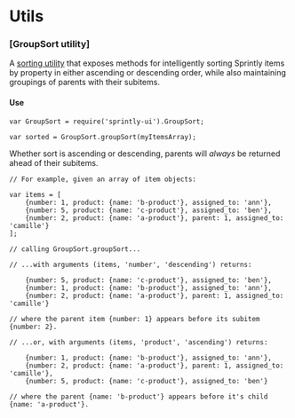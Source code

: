 # Utils

### [GroupSort utility]

A [sorting utility](../src/utils/group_and_sort.js) that exposes methods for intelligently sorting Sprintly items by property in either ascending or descending order, while also maintaining groupings of parents with their subitems.

#### Use
```
var GroupSort = require('sprintly-ui').GroupSort;

var sorted = GroupSort.groupSort(myItemsArray);
```

Whether sort is ascending or descending, parents will _always_ be returned ahead of their subitems.

```
// For example, given an array of item objects:

var items = [
    {number: 1, product: {name: 'b-product'}, assigned_to: 'ann'},
    {number: 5, product: {name: 'c-product'}, assigned_to: 'ben'},
    {number: 2, product: {name: 'a-product'}, parent: 1, assigned_to: 'camille'}
];

// calling GroupSort.groupSort...

// ...with arguments (items, 'number', 'descending') returns:

    {number: 5, product: {name: 'c-product'}, assigned_to: 'ben'},
    {number: 1, product: {name: 'b-product'}, assigned_to: 'ann'},
    {number: 2, product: {name: 'a-product'}, parent: 1, assigned_to: 'camille'}

// where the parent item {number: 1} appears before its subitem {number: 2}.

// ...or, with arguments (items, 'product', 'ascending') returns:

    {number: 1, product: {name: 'b-product'}, assigned_to: 'ann'},
    {number: 2, product: {name: 'a-product'}, parent: 1, assigned_to: 'camille'},
    {number: 5, product: {name: 'c-product'}, assigned_to: 'ben'}

// where the parent {name: 'b-product'} appears before it's child {name: 'a-product'}.
```
